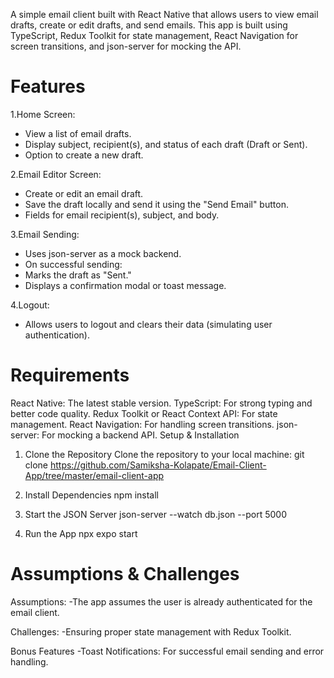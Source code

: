 A simple email client built with React Native that allows users to view email drafts, create or edit drafts, and send emails. This app is built using TypeScript, Redux Toolkit for state management, React Navigation for screen transitions, and json-server for mocking the API.

# Features
1.Home Screen:
- View a list of email drafts.
- Display subject, recipient(s), and status of each draft (Draft or Sent).
- Option to create a new draft.

2.Email Editor Screen:
- Create or edit an email draft.
- Save the draft locally and send it using the "Send Email" button.
- Fields for email recipient(s), subject, and body.

3.Email Sending:
- Uses json-server as a mock backend.
- On successful sending:
- Marks the draft as "Sent."
- Displays a confirmation modal or toast message.

4.Logout:
- Allows users to logout and clears their data (simulating user authentication).

# Requirements
React Native: The latest stable version.
TypeScript: For strong typing and better code quality.
Redux Toolkit or React Context API: For state management.
React Navigation: For handling screen transitions.
json-server: For mocking a backend API.
Setup & Installation
1. Clone the Repository
Clone the repository to your local machine: git clone https://github.com/Samiksha-Kolapate/Email-Client-App/tree/master/email-client-app

2. Install Dependencies
npm install

3. Start the JSON Server
json-server --watch db.json --port 5000

4. Run the App
npx expo start

# Assumptions & Challenges
Assumptions:
-The app assumes the user is already authenticated for the email client.

Challenges:
-Ensuring proper state management with Redux Toolkit.

Bonus Features
-Toast Notifications: For successful email sending and error handling.